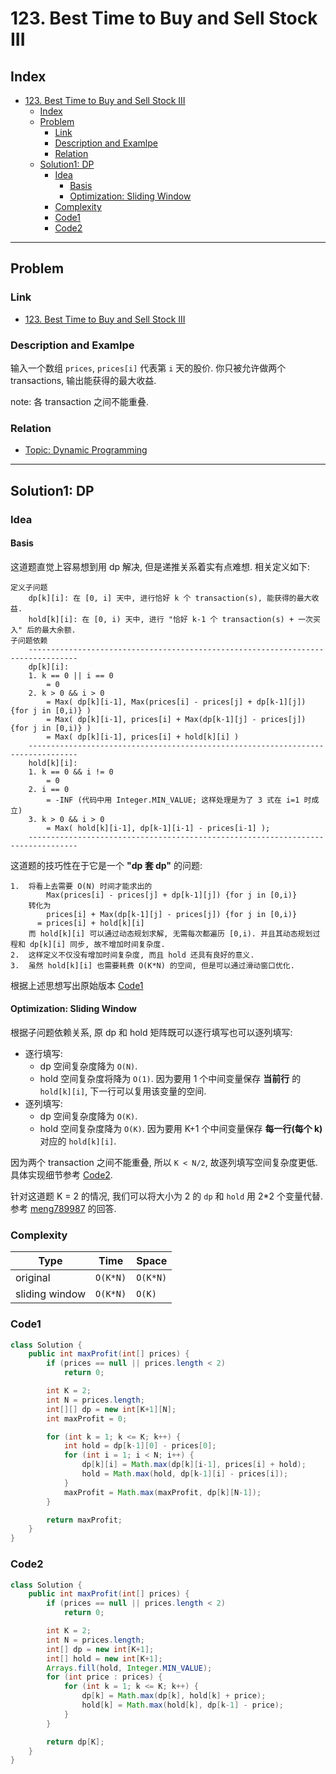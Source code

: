 # 123. Best Time to Buy and Sell Stock III

## Index

- [123. Best Time to Buy and Sell Stock III](#123-best-time-to-buy-and-sell-stock-iii)
  - [Index](#index)
  - [Problem](#problem)
    - [Link](#link)
    - [Description and Examlpe](#description-and-examlpe)
    - [Relation](#relation)
  - [Solution1: DP](#solution1-dp)
    - [Idea](#idea)
      - [Basis](#basis)
      - [Optimization: Sliding Window](#optimization-sliding-window)
    - [Complexity](#complexity)
    - [Code1](#code1)
    - [Code2](#code2)

----

## Problem

### Link

- [123. Best Time to Buy and Sell Stock III][1]

### Description and Examlpe

输入一个数组 `prices`, `prices[i]` 代表第 `i` 天的股价. 你只被允许做两个 transactions, 输出能获得的最大收益.

note: 各 transaction 之间不能重叠.

### Relation

- [Topic: Dynamic Programming][2]

----

## Solution1: DP

### Idea

#### Basis

这道题直觉上容易想到用 dp 解决, 但是递推关系着实有点难想. 相关定义如下:

```nohighlight
定义子问题
    dp[k][i]: 在 [0, i] 天中, 进行恰好 k 个 transaction(s), 能获得的最大收益.
    hold[k][i]: 在 [0, i) 天中, 进行 "恰好 k-1 个 transaction(s) + 一次买入" 后的最大余额.
子问题依赖
    ---------------------------------------------------------------------------------
    dp[k][i]:
    1. k == 0 || i == 0
        = 0
    2. k > 0 && i > 0
        = Max( dp[k][i-1], Max(prices[i] - prices[j] + dp[k-1][j]) {for j in [0,i)} )
        = Max( dp[k][i-1], prices[i] + Max(dp[k-1][j] - prices[j]) {for j in [0,i)} )
        = Max( dp[k][i-1], prices[i] + hold[k][i] )
    ---------------------------------------------------------------------------------
    hold[k][i]:
    1. k == 0 && i != 0
        = 0
    2. i == 0
        = -INF (代码中用 Integer.MIN_VALUE; 这样处理是为了 3 式在 i=1 时成立)
    3. k > 0 && i > 0
        = Max( hold[k][i-1], dp[k-1][i-1] - prices[i-1] );
    ---------------------------------------------------------------------------------
```

这道题的技巧性在于它是一个 **"dp 套 dp"** 的问题:

```nohighlight
1.  将看上去需要 O(N) 时间才能求出的
        Max(prices[i] - prices[j] + dp[k-1][j]) {for j in [0,i)}
    转化为
        prices[i] + Max(dp[k-1][j] - prices[j]) {for j in [0,i)}
      = prices[i] + hold[k][i]
    而 hold[k][i] 可以通过动态规划求解, 无需每次都遍历 [0,i). 并且其动态规划过程和 dp[k][i] 同步, 故不增加时间复杂度.
2.  这样定义不仅没有增加时间复杂度, 而且 hold 还具有良好的意义.
3.  虽然 hold[k][i] 也需要耗费 O(K*N) 的空间, 但是可以通过滑动窗口优化.
```

根据上述思想写出原始版本 [Code1](#code1)

#### Optimization: Sliding Window

根据子问题依赖关系, 原 dp 和 hold 矩阵既可以逐行填写也可以逐列填写:

- 逐行填写:
  - dp 空间复杂度降为 `O(N)`.
  - hold 空间复杂度将降为 `O(1)`. 因为要用 1 个中间变量保存 **当前行** 的 `hold[k][i]`, 下一行可以复用该变量的空间.
- 逐列填写:
  - dp 空间复杂度降为 `O(K)`.
  - hold 空间复杂度降为 `O(K)`. 因为要用 K+1 个中间变量保存 **每一行(每个 k)** 对应的 `hold[k][i]`.

因为两个 transaction 之间不能重叠, 所以 `K < N/2`, 故逐列填写空间复杂度更低. 具体实现细节参考 [Code2](#code2).

针对这道题 K = 2 的情况, 我们可以将大小为 2 的 `dp` 和 `hold` 用 2*2 个变量代替. 参考 [meng789987][3] 的回答.

### Complexity

Type           |  Time    | Space
-------------- | -------- | ------
original       | `O(K*N)` | `O(K*N)`
sliding window | `O(K*N)` | `O(K)`

### Code1

```java
class Solution {
    public int maxProfit(int[] prices) {
        if (prices == null || prices.length < 2)
            return 0;

        int K = 2;
        int N = prices.length;
        int[][] dp = new int[K+1][N];
        int maxProfit = 0;

        for (int k = 1; k <= K; k++) {
            int hold = dp[k-1][0] - prices[0];
            for (int i = 1; i < N; i++) {
                dp[k][i] = Math.max(dp[k][i-1], prices[i] + hold);
                hold = Math.max(hold, dp[k-1][i] - prices[i]);
            }
            maxProfit = Math.max(maxProfit, dp[k][N-1]);
        }

        return maxProfit;
    }
}
```

### Code2

```java
class Solution {
    public int maxProfit(int[] prices) {
        if (prices == null || prices.length < 2)
            return 0;

        int K = 2;
        int N = prices.length;
        int[] dp = new int[K+1];
        int[] hold = new int[K+1];
        Arrays.fill(hold, Integer.MIN_VALUE);
        for (int price : prices) {
            for (int k = 1; k <= K; k++) {
                dp[k] = Math.max(dp[k], hold[k] + price);
                hold[k] = Math.max(hold[k], dp[k-1] - price);
            }
        }

        return dp[K];
    }
}
```

[1]: https://leetcode.com/problems/best-time-to-buy-and-sell-stock-iii/
[2]: ../topics/dynamic-programming.md
[3]: https://leetcode.com/problems/best-time-to-buy-and-sell-stock-iii/discuss/135704/Detail-explanation-of-DP-solution
